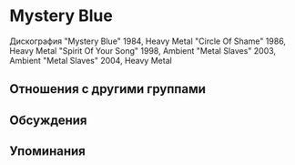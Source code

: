 # Mystery Blue

Дискография
"Mystery Blue" 1984, Heavy Metal
"Circle Of Shame" 1986, Heavy Metal
"Spirit Of Your Song" 1998, Ambient
"Metal Slaves" 2003, Ambient
"Metal Slaves" 2004, Heavy Metal

## Отношения с другими группами


## Обсуждения


## Упоминания

